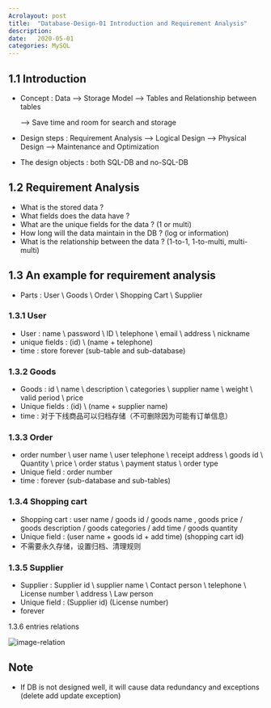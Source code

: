 ```yaml
---
Acrolayout: post
title:  "Database-Design-01 Introduction and Requirement Analysis"
description: 
date:   2020-05-01
categories: MySQL
---
```


## 1.1 Introduction

- Concept : Data --> Storage Model --> Tables and Relationship between tables

  --> Save time and room for search and storage

- Design steps : Requirement Analysis --> Logical Design --> Physical Design --> Maintenance and Optimization

- The design objects : both SQL-DB and no-SQL-DB

## 1.2 Requirement Analysis

- What is the stored data ?
- What fields does the data have ?
- What are the unique fields for the data ? (1 or multi)
- How long will the data maintain in the DB ? (log or information)
- What is  the relationship between the data ? (1-to-1, 1-to-multi, multi-multi)

## 1.3 An example for requirement analysis

- Parts : User \ Goods \ Order \ Shopping Cart \  Supplier

### 1.3.1 User

- User : name \ password \ ID \ telephone \ email \ address \ nickname
- unique fields : (id) \ (name + telephone)
- time : store forever (sub-table and sub-database)

### 1.3.2 Goods

- Goods : id  \ name \  description \ categories \ supplier name \ weight \ valid period \ price
- Unique fields : (id) \ (name + supplier name)
- time : 对于下线商品可以归档存储（不可删除因为可能有订单信息）

### 1.3.3  Order

- order number \ user name \ user telephone \ receipt address \ goods id  \ Quantity  \ price \ order status \ payment status \ order type
- Unique field : order number
- time : forever (sub-database and sub-tables)

### 1.3.4 Shopping cart

- Shopping cart : user name / goods id / goods name , goods price   / goods description / goods  categories / add time / goods quantity 
- Unique field : (user name + goods id + add time) (shopping cart id)
- 不需要永久存储，设置归档、清理规则

### 1.3.5 Supplier

- Supplier : Supplier id \ supplier name \ Contact person \ telephone \ License number \  address \ Law person 
- Unique field : (Supplier id) (License number)
- forever

1.3.6 entries relations

![image-relation](E:\git_pro\HBhakunamatata.github.io\_drafts\image-relations.png)

## Note

- If DB is not designed well, it will cause data redundancy and exceptions (delete add update exception)